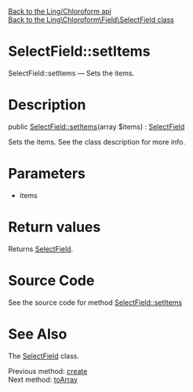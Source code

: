 [Back to the Ling/Chloroform api](https://github.com/lingtalfi/Chloroform/blob/master/doc/api/Ling/Chloroform.md)<br>
[Back to the Ling\Chloroform\Field\SelectField class](https://github.com/lingtalfi/Chloroform/blob/master/doc/api/Ling/Chloroform/Field/SelectField.md)


SelectField::setItems
================



SelectField::setItems — Sets the items.




Description
================


public [SelectField::setItems](https://github.com/lingtalfi/Chloroform/blob/master/doc/api/Ling/Chloroform/Field/SelectField/setItems.md)(array $items) : [SelectField](https://github.com/lingtalfi/Chloroform/blob/master/doc/api/Ling/Chloroform/Field/SelectField.md)




Sets the items.
See the class description for more info.




Parameters
================


- items

    


Return values
================

Returns [SelectField](https://github.com/lingtalfi/Chloroform/blob/master/doc/api/Ling/Chloroform/Field/SelectField.md).








Source Code
===========
See the source code for method [SelectField::setItems](https://github.com/lingtalfi/Chloroform/blob/master/Field/SelectField.php#L78-L82)


See Also
================

The [SelectField](https://github.com/lingtalfi/Chloroform/blob/master/doc/api/Ling/Chloroform/Field/SelectField.md) class.

Previous method: [create](https://github.com/lingtalfi/Chloroform/blob/master/doc/api/Ling/Chloroform/Field/SelectField/create.md)<br>Next method: [toArray](https://github.com/lingtalfi/Chloroform/blob/master/doc/api/Ling/Chloroform/Field/SelectField/toArray.md)<br>

